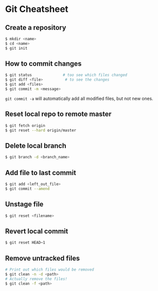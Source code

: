 # Git Cheatsheet

## Create a repository

```bash
$ mkdir <name>
$ cd <name>
$ git init
```

## How to commit changes

```bash
$ git status              # too see which files changed
$ git diff <file>          # to see the changes
$ git add <files>
$ git commit -m <message>
```

`git commit -a` will automatically add all modified files, but not new ones.

## Reset local repo to remote master

```bash
$ git fetch origin
$ git reset --hard origin/master
```

## Delete local branch

```bash
$ git branch -d <branch_name>
```

## Add file to last commit

```bash
$ git add <left_out_file>
$ git commit --amend
```

## Unstage file

```bash
$ git reset <filename>
```

## Revert local commit

```bash
$ git reset HEAD~1
```

## Remove untracked files

```bash
# Print out which files would be removed
$ git clean -n -d <path>
# Actually remove the files!
$ git clean -f <path>
```
